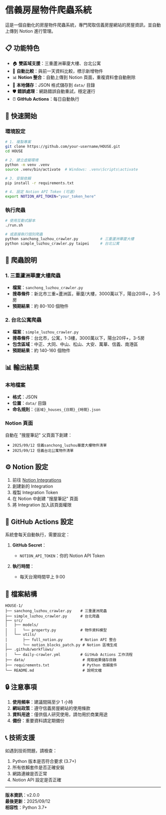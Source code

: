 # 信義房屋物件爬蟲系統

這是一個自動化的房屋物件爬蟲系統，專門爬取信義房屋網站的房屋資訊，並自動上傳到 Notion 進行管理。

## 📋 功能特色

- 🏠 **雙區域支援**：三重蘆洲華廈大樓、台北公寓
- 🔄 **自動比較**：與前一天資料比較，標示新增物件
- 📊 **Notion 整合**：自動上傳到 Notion 頁面，重複資料會自動刪除
- 💾 **本地儲存**：JSON 格式儲存到 `data/` 目錄
- 🛡️ **錯誤處理**：網路錯誤自動重試，穩定運行
- ⏰ **GitHub Actions**：每日自動執行

## 🚀 快速開始

### 環境設定

```bash
# 1. 複製專案
git clone https://github.com/your-username/HOUSE.git
cd HOUSE

# 2. 建立虛擬環境
python -m venv .venv
source .venv/bin/activate  # Windows: .venv\Scripts\activate

# 3. 安裝依賴
pip install -r requirements.txt

# 4. 設定 Notion API Token (可選)
export NOTION_API_TOKEN="your_token_here"
```

### 執行爬蟲

```bash
# 使用互動式腳本
./run.sh

# 或直接執行個別爬蟲
python sanchong_luzhou_crawler.py          # 三重蘆洲華廈大樓
python simple_luzhou_crawler.py taipei     # 台北公寓
```

## 🎯 爬蟲說明

### 1. 三重蘆洲華廈大樓爬蟲
- **檔案**：`sanchong_luzhou_crawler.py`
- **搜尋條件**：新北市三重+蘆洲區，華廈/大樓，3000萬以下，陽台20坪+，3-5房
- **預期結果**：約 80-100 個物件

### 2. 台北公寓爬蟲
- **檔案**：`simple_luzhou_crawler.py`
- **搜尋條件**：台北市，公寓，1-3樓，3000萬以下，陽台20坪+，3-5房
- **包含區域**：中正、大同、中山、松山、大安、萬華、信義、南港區
- **預期結果**：約 140-160 個物件

## 📊 輸出結果

### 本地檔案
- **格式**：JSON
- **位置**：`data/` 目錄
- **命名規則**：`{區域}_houses_{日期}_{時間}.json`

### Notion 頁面
自動在 "搜屋筆記" 父頁面下創建：
- `2025/09/12 信義sanchong_luzhou華廈大樓物件清單`
- `2025/09/12 信義台北公寓物件清單`

## ⚙️ Notion 設定

1. 前往 [Notion Integrations](https://www.notion.so/my-integrations)
2. 創建新的 Integration
3. 複製 Integration Token
4. 在 Notion 中創建 "搜屋筆記" 頁面
5. 將 Integration 加入該頁面權限

## 🔧 GitHub Actions 設定

系統會每天自動執行，需要設定：

1. **GitHub Secret**：
   - `NOTION_API_TOKEN`：你的 Notion API Token

2. **執行時間**：
   - 每天台灣時間早上 9:00

## 📁 檔案結構

```
HOUSE-1/
├── sanchong_luzhou_crawler.py    # 三重蘆洲爬蟲
├── simple_luzhou_crawler.py      # 台北爬蟲
├── src/
│   ├── models/
│   │   └── property.py           # 物件資料模型
│   └── utils/
│       ├── full_notion.py        # Notion API 整合
│       └── notion_blocks_patch.py # Notion 區塊生成
├── .github/workflows/
│   └── daily-crawler.yml         # GitHub Actions 工作流程
├── data/                          # 爬取結果儲存目錄
├── requirements.txt               # Python 依賴套件
└── README.md                      # 說明文檔
```

## 🔒 注意事項

1. **使用頻率**：建議間隔至少 1 小時
2. **網站政策**：遵守信義房屋網站的使用條款
3. **資料用途**：僅供個人研究使用，請勿用於商業用途
4. **備份**：重要資料請定期備份

## 📞 技術支援

如遇到技術問題，請檢查：
1. Python 版本是否符合要求 (3.7+)
2. 所有依賴套件是否正確安裝
3. 網路連線是否正常
4. Notion API 設定是否正確

---

**版本資訊**：v2.0.0  
**最後更新**：2025/09/12  
**相容性**：Python 3.7+
